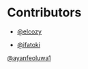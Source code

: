 # Contributors
-  [@elcozy](https://github.com/elcozy)

-  [@ifatoki](https://github.com/ifatoki)

 [@ayanfeoluwa1](https://github.com/ayanfeoluwa1)
